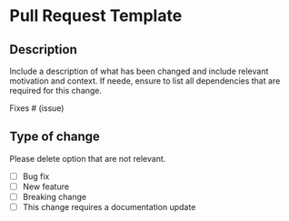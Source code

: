 # Pull Request Template

## Description

Include a description of what has been changed and include relevant motivation and context.
If neede, ensure to list all dependencies that are required for this change.

Fixes # (issue)

## Type of change

Please delete option that are not relevant.

- [ ] Bug fix
- [ ] New feature
- [ ] Breaking change
- [ ] This change requires a documentation update
